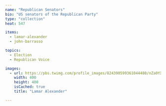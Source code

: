 ```yaml
---
name: "Republican Senators"
bio: "US senators of the Republican Party"
type: "collection"
heat: 547

items:
  - lamar-alexander
  - john-barrasso

topics:
  - Election
  - Republican Voice

images:
  - url: https://pbs.twimg.com/profile_images/824390599361044480/nZa0YXpu_400x400.jpg
    width: 400
    height: 400
    isCached: true
    title: "Lamar Alexander"

---
```


